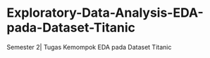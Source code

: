 # Exploratory-Data-Analysis-EDA-pada-Dataset-Titanic
Semester 2| Tugas Kemompok EDA pada Dataset Titanic
